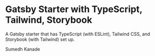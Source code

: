 # Gatsby Starter with TypeScript, Tailwind, Storybook

A Gatsby starter that has TypeScript (with ESLint), Tailwind CSS, and Storybook (with Tailwind) set up. 


Sumedh Kanade